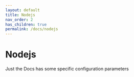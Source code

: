 ```yaml
---
layout: default
title: Nodejs
nav_order: 2
has_children: true
permalink: /docs/nodejs
---
```


# Nodejs

Just the Docs has some specific configuration parameters


